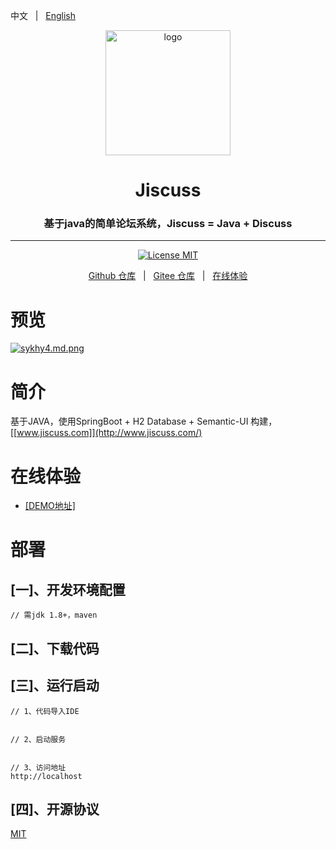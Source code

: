 中文 &nbsp; | &nbsp; [English](./README.md)
<p align="center"><img src="https://s3.ax1x.com/2021/01/16/srNEa6.png" height="200" alt="logo"/></p>
<h1 align="center"> Jiscuss </h1>
<h3 align="center">基于java的简单论坛系统，Jiscuss = Java + Discuss</h3>

---

<p align="center">
    <a href="./LICENSE"><img src="https://img.shields.io/badge/License-MIT-blue" alt="License MIT"></a>
</p>

<p align="center">
    <a href="https://github.com/chuyaoyuan/Jiscuss">Github 仓库</a> &nbsp; | &nbsp; 
    <a href="https://gitee.com/chuyaoyuan/Jiscuss">Gitee 仓库</a> &nbsp; | &nbsp; 
    <a href="http://demo.jiscuss.com/" target="_blank">在线体验</a>
</p>




# 预览
[![sykhy4.md.png](https://s3.ax1x.com/2021/01/17/sykhy4.md.png)](https://imgchr.com/i/sykhy4)


# 简介
基于JAVA，使用SpringBoot + H2 Database + Semantic-UI 构建，[[www.jiscuss.com]](http://www.jiscuss.com/)

# 在线体验

-   [[DEMO地址]](http://demo.jiscuss.com/)

# 部署
## [一]、开发环境配置

```
// 需jdk 1.8+，maven
```

## [二]、下载代码



## [三]、运行启动

```
// 1、代码导入IDE


// 2、启动服务


// 3、访问地址
http://localhost
```


## [四]、开源协议

[MIT](https://opensource.org/licenses/MIT)



